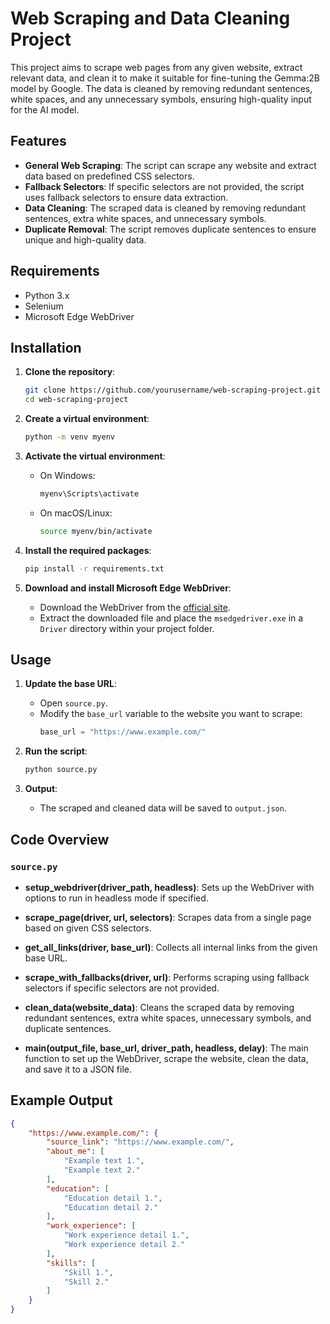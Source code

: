 # Web Scraping and Data Cleaning Project

This project aims to scrape web pages from any given website, extract relevant data, and clean it to make it suitable for fine-tuning the Gemma:2B model by Google. The data is cleaned by removing redundant sentences, white spaces, and any unnecessary symbols, ensuring high-quality input for the AI model.

## Features

- **General Web Scraping**: The script can scrape any website and extract data based on predefined CSS selectors.
- **Fallback Selectors**: If specific selectors are not provided, the script uses fallback selectors to ensure data extraction.
- **Data Cleaning**: The scraped data is cleaned by removing redundant sentences, extra white spaces, and unnecessary symbols.
- **Duplicate Removal**: The script removes duplicate sentences to ensure unique and high-quality data.

## Requirements

- Python 3.x
- Selenium
- Microsoft Edge WebDriver

## Installation

1. **Clone the repository**:
    ```sh
    git clone https://github.com/yourusername/web-scraping-project.git
    cd web-scraping-project
    ```

2. **Create a virtual environment**:
    ```sh
    python -m venv myenv
    ```

3. **Activate the virtual environment**:
    - On Windows:
        ```sh
        myenv\Scripts\activate
        ```
    - On macOS/Linux:
        ```sh
        source myenv/bin/activate
        ```

4. **Install the required packages**:
    ```sh
    pip install -r requirements.txt
    ```

5. **Download and install Microsoft Edge WebDriver**:
    - Download the WebDriver from the [official site](https://developer.microsoft.com/en-us/microsoft-edge/tools/webdriver/).
    - Extract the downloaded file and place the `msedgedriver.exe` in a `Driver` directory within your project folder.

## Usage

1. **Update the base URL**:
    - Open `source.py`.
    - Modify the `base_url` variable to the website you want to scrape:
        ```python
        base_url = "https://www.example.com/"
        ```

2. **Run the script**:
    ```sh
    python source.py
    ```

3. **Output**:
    - The scraped and cleaned data will be saved to `output.json`.

## Code Overview

### `source.py`

- **setup_webdriver(driver_path, headless)**:
  Sets up the WebDriver with options to run in headless mode if specified.

- **scrape_page(driver, url, selectors)**:
  Scrapes data from a single page based on given CSS selectors.

- **get_all_links(driver, base_url)**:
  Collects all internal links from the given base URL.

- **scrape_with_fallbacks(driver, url)**:
  Performs scraping using fallback selectors if specific selectors are not provided.

- **clean_data(website_data)**:
  Cleans the scraped data by removing redundant sentences, extra white spaces, unnecessary symbols, and duplicate sentences.

- **main(output_file, base_url, driver_path, headless, delay)**:
  The main function to set up the WebDriver, scrape the website, clean the data, and save it to a JSON file.

## Example Output

```json
{
    "https://www.example.com/": {
        "source_link": "https://www.example.com/",
        "about_me": [
            "Example text 1.",
            "Example text 2."
        ],
        "education": [
            "Education detail 1.",
            "Education detail 2."
        ],
        "work_experience": [
            "Work experience detail 1.",
            "Work experience detail 2."
        ],
        "skills": [
            "Skill 1.",
            "Skill 2."
        ]
    }
}

